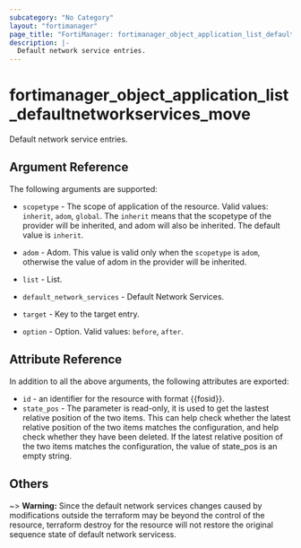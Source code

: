 ```yaml
---
subcategory: "No Category"
layout: "fortimanager"
page_title: "FortiManager: fortimanager_object_application_list_defaultnetworkservices_move"
description: |-
  Default network service entries.
---
```


# fortimanager_object_application_list_defaultnetworkservices_move
Default network service entries.

## Argument Reference


The following arguments are supported:

* `scopetype` - The scope of application of the resource. Valid values: `inherit`, `adom`, `global`. The `inherit` means that the scopetype of the provider will be inherited, and adom will also be inherited. The default value is `inherit`.
* `adom` - Adom. This value is valid only when the `scopetype` is `adom`, otherwise the value of adom in the provider will be inherited.
* `list` - List.
* `default_network_services` - Default Network Services.

* `target` - Key to the target entry.
* `option` - Option. Valid values: `before`, `after`.


## Attribute Reference

In addition to all the above arguments, the following attributes are exported:
* `id` - an identifier for the resource with format {{fosid}}.
* `state_pos` - The parameter is read-only, it is used to get the lastest relative position of the two items. This can help check whether the latest relative position of the two items matches the configuration, and help check whether they have been deleted. If the latest relative position of the two items matches the configuration, the value of state_pos is an empty string.

## Others

~> **Warning:** Since the default network services changes caused by modifications outside the terraform may be beyond the control of the resource, terraform destroy for the resource will not restore the original sequence state of default network servicess.
